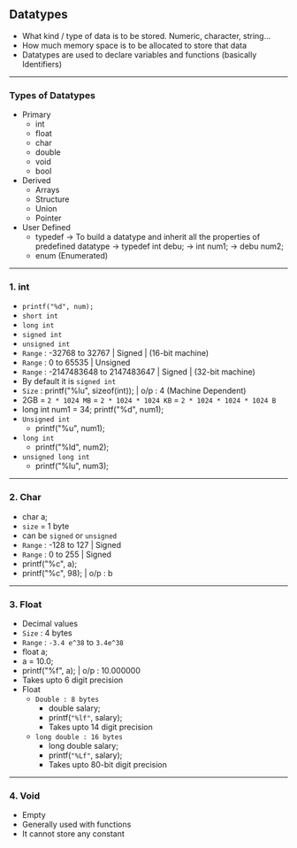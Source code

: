 ## Datatypes
- What kind / type of data is to be stored. Numeric, character, string...
- How much memory space is to be allocated to store that data
- Datatypes are used to declare variables and functions (basically Identifiers)

--- 

### Types of Datatypes
- Primary
    - int
    - float
    - char
    - double
    - void
    - bool
- Derived
    - Arrays
    - Structure
    - Union
    - Pointer
- User Defined
    - typedef
        -> To build a datatype and inherit all the properties of predefined datatype
        -> typedef int debu;
        -> int num1;
        -> debu num2;
    - enum (Enumerated)
    
---

### 1. int
- `printf("%d", num);`
- `short int`
- `long int`
- `signed int`
- `unsigned int`
- `Range` :  -32768 to 32767 | Signed | (16-bit machine)
- `Range` : 0 to 65535 | Unsigned 
- `Range` : -2147483648 to 2147483647 | Signed | (32-bit machine)
- By default it is `signed int`
- `Size` : printf("%lu", sizeof(int)); | o/p : 4 (Machine Dependent)
- 2GB = `2 * 1024 MB` = `2 * 1024 * 1024 KB` = `2 * 1024 * 1024 * 1024 B` 
- long int num1 = 34; printf("%d", num1);
- `Unsigned int`
    - printf("%u", num1);
- `long int`
    - printf("%ld", num2);
- `unsigned long int `
    - printf("%lu", num3);

---
 
### 2. Char
- char a;
- `size` = 1 byte
- can be `signed` or `unsigned`
- `Range` : -128 to 127 | Signed
- `Range` : 0 to 255 | Signed
- printf("%c", a);
- printf("%c", 98); | o/p : b

---

### 3. Float
- Decimal values
- `Size` : 4 bytes
- `Range` : `-3.4 e^38` to `3.4e^38`
- float a;
- a = 10.0;
- printf("%f", a);  | o/p : 10.000000
- Takes upto 6 digit precision
- Float
    - `Double : 8 bytes`
        - double salary;
        - printf(`"%lf"`, salary);
        - Takes upto 14 digit precision
    - `long double : 16 bytes`
        - long double salary;
        - printf(`"%Lf"`, salary);
        - Takes upto 80-bit digit precision

---

### 4. Void
- Empty
- Generally used with functions
- It cannot store any constant